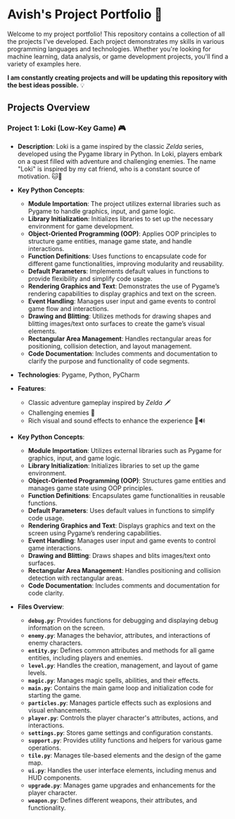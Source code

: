 # Avish's Project Portfolio 🚀

Welcome to my project portfolio! This repository contains a collection of all the projects I've developed. Each project demonstrates my skills in various programming languages and technologies. Whether you're looking for machine learning, data analysis, or game development projects, you'll find a variety of examples here.

**I am constantly creating projects and will be updating this repository with the best ideas possible.** 💡

## Projects Overview

### Project 1: Loki (Low-Key Game) 🎮
- **Description**: Loki is a game inspired by the classic *Zelda* series, developed using the Pygame library in Python. In Loki, players embark on a quest filled with adventure and challenging enemies. The name "Loki" is inspired by my cat friend, who is a constant source of motivation. 🐱💪
  
- **Key Python Concepts**:
  - **Module Importation**: The project utilizes external libraries such as Pygame to handle graphics, input, and game logic.
  - **Library Initialization**: Initializes libraries to set up the necessary environment for game development.
  - **Object-Oriented Programming (OOP)**: Applies OOP principles to structure game entities, manage game state, and handle interactions.
  - **Function Definitions**: Uses functions to encapsulate code for different game functionalities, improving modularity and reusability.
  - **Default Parameters**: Implements default values in functions to provide flexibility and simplify code usage.
  - **Rendering Graphics and Text**: Demonstrates the use of Pygame’s rendering capabilities to display graphics and text on the screen.
  - **Event Handling**: Manages user input and game events to control game flow and interactions.
  - **Drawing and Blitting**: Utilizes methods for drawing shapes and blitting images/text onto surfaces to create the game’s visual elements.
  - **Rectangular Area Management**: Handles rectangular areas for positioning, collision detection, and layout management.
  - **Code Documentation**: Includes comments and documentation to clarify the purpose and functionality of code segments.
    
- **Technologies**: Pygame, Python, PyCharm
  
- **Features**: 
  - Classic adventure gameplay inspired by *Zelda* 🗡️
  - Challenging enemies 🐉
  - Rich visual and sound effects to enhance the experience 🎨🔊
    
- **Key Python Concepts**:
  - **Module Importation**: Utilizes external libraries such as Pygame for graphics, input, and game logic.
  - **Library Initialization**: Initializes libraries to set up the game environment.
  - **Object-Oriented Programming (OOP)**: Structures game entities and manages game state using OOP principles.
  - **Function Definitions**: Encapsulates game functionalities in reusable functions.
  - **Default Parameters**: Uses default values in functions to simplify code usage.
  - **Rendering Graphics and Text**: Displays graphics and text on the screen using Pygame’s rendering capabilities.
  - **Event Handling**: Manages user input and game events to control game interactions.
  - **Drawing and Blitting**: Draws shapes and blits images/text onto surfaces.
  - **Rectangular Area Management**: Handles positioning and collision detection with rectangular areas.
  - **Code Documentation**: Includes comments and documentation for code clarity.

- **Files Overview**:
  - **`debug.py`**: Provides functions for debugging and displaying debug information on the screen.
  - **`enemy.py`**: Manages the behavior, attributes, and interactions of enemy characters.
  - **`entity.py`**: Defines common attributes and methods for all game entities, including players and enemies.
  - **`level.py`**: Handles the creation, management, and layout of game levels.
  - **`magic.py`**: Manages magic spells, abilities, and their effects.
  - **`main.py`**: Contains the main game loop and initialization code for starting the game.
  - **`particles.py`**: Manages particle effects such as explosions and visual enhancements.
  - **`player.py`**: Controls the player character's attributes, actions, and interactions.
  - **`settings.py`**: Stores game settings and configuration constants.
  - **`support.py`**: Provides utility functions and helpers for various game operations.
  - **`tile.py`**: Manages tile-based elements and the design of the game map.
  - **`ui.py`**: Handles the user interface elements, including menus and HUD components.
  - **`upgrade.py`**: Manages game upgrades and enhancements for the player character.
  - **`weapon.py`**: Defines different weapons, their attributes, and functionality.

